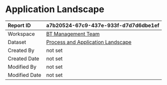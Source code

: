 



# Application Landscape

|Report ID|a7b20524-67c9-437e-933f-d7d7d6dbe1ef|
| :--- | :--- |
|Workspace|[BT Management Team](../Workspaces/BT-Management-Team.md)|
|Dataset|[Process and Application Landscape](../Datasets/Process-and-Application-Landscape.md)|
|Created By|not set|
|Created Date|not set|
|Modified By|not set|
|Modified Date|not set|
